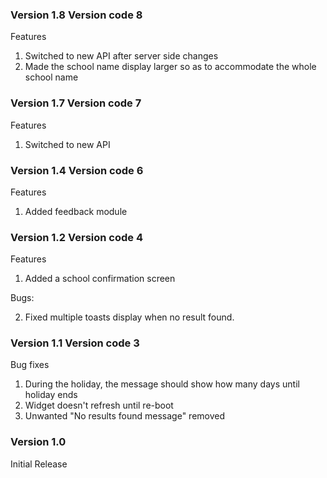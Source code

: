 ### Version 1.8 Version code 8
Features

1. Switched to new API after server side changes
2. Made the school name display larger so as to accommodate the whole school name

### Version 1.7 Version code 7
Features

1. Switched to new API

### Version 1.4 Version code 6
Features

1. Added feedback module

### Version 1.2 Version code 4
Features

1. Added a school confirmation screen

Bugs:

2. Fixed multiple toasts display when no result found.

### Version 1.1 Version code 3

Bug fixes

1. During the holiday, the message should show how many days until holiday ends
2. Widget doesn't refresh until re-boot
3. Unwanted "No results found message" removed

### Version 1.0

Initial Release